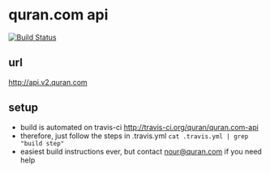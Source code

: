 quran.com api
=============

[![Build Status](https://travis-ci.org/quran/quran.com-api.png?branch=master)](https://travis-ci.org/quran/quran.com-api)

url
---
http://api.v2.quran.com

setup
-----

- build is automated on travis-ci http://travis-ci.org/quran/quran.com-api
- therefore, just follow the steps in .travis.yml `cat .travis.yml | grep "build step"`
- easiest build instructions ever, but contact nour@quran.com if you need help
